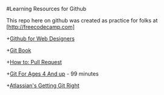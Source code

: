 #Learning Resources for Github

This repo here on github was created as practice for folks at [http://freecodecamp.com]

+[Github for Web Designers](http://www.lynda.com/GitHub-tutorials/GitHub-Web-Designers/162276-2.html)

+[Git Book](http://git-scm.com/book/en/v2)

+[How to: Pull Request](https://www.youtube.com/watch?v=FQsBmnZvBdc)

+[Git For Ages 4 And up](https://www.youtube.com/watch?v=1ffBJ4sVUb4) - 99 minutes

+[Atlassian's Getting Git Right](https://atlassian.com/git/)

